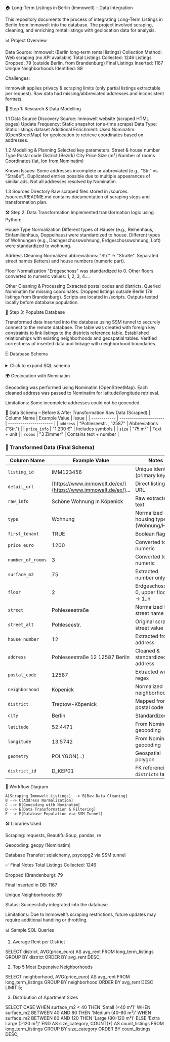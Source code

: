 🏠 Long-Term Listings in Berlin (Immowelt) – Data Integration

This repository documents the process of integrating Long-Term Listings in Berlin from Immowelt into the database. The project involved scraping, cleaning, and enriching rental listings with geolocation data for analysis.

📊 Project Overview

Data Source: Immowelt (Berlin long-term rental listings)
Collection Method: Web scraping (no API available)
Total Listings Collected: 1246
Listings Dropped: 79 (outside Berlin, from Brandenburg)
Final Listings Inserted: 1167
Unique Neighborhoods Identified: 89

Challenges:

Immowelt applies privacy & scraping limits (only partial listings extractable per request).
Raw data had missing/abbreviated addresses and inconsistent formats.

🧪 Step 1: Research & Data Modelling

1.1 Data Source Discovery
Source: Immowelt website (scraped HTML pages)
Update Frequency: Static snapshot (one-time scrape)
Data Type: Static listings dataset
Additional Enrichment: Used Nominatim (OpenStreetMap) for geolocation to retrieve coordinates based on addresses.

1.2 Modelling & Planning
Selected key parameters:
Street & house number
Type
Postal code
District (Bezirk)
City
Price
Size (m²)
Number of rooms
Coordinates (lat, lon from Nominatim)

Known Issues:
Some addresses incomplete or abbreviated (e.g., "Str." vs. "Straße").
Duplicated entries possible due to multiple appearances of similar ads.
Not all addresses resolved by Nominatim.

1.3 Sources Directory
Raw scraped files stored in /sources.
/sources/README.md contains documentation of scraping steps and transformation plan.

🛠 Step 2: Data Transformation
Implemented transformation logic using Python:

House Type Normalization
Different types of Häuser (e.g., Reihenhaus, Einfamilienhaus, Doppelhaus) were standardized to house.
Different types of Wohnungen (e.g., Dachgeschosswohnung, Erdgeschosswohnung, Loft) were standardized to wohnung.

Address Cleaning
Normalized abbreviations: "Str." → "Straße".
Separated street names (letters) and house numbers (numeric part).

Floor Normalization
"Erdgeschoss" was standardized to 0.
Other floors converted to numeric values: 1, 2, 3, 4....

Other Cleaning & Processing
Extracted postal codes and districts.
Queried Nominatim for missing coordinates.
Dropped listings outside Berlin (79 listings from Brandenburg).
Scripts are located in /scripts.
Outputs tested locally before database population.

🧩 Step 3: Populate Database

Transformed data inserted into the database using SSM tunnel to securely connect to the remote database.
The table was created with foreign key constraints to link listings to the districts reference table.
Established relationships with existing neighborhoods and geospatial tables.
Verified correctness of inserted data and linkage with neighborhood boundaries.

🗄️ Database Schema
<details> 
<summary>Click to expand SQL schema</summary>

CREATE TABLE IF NOT EXISTS long_term_listings (
    listing_id VARCHAR PRIMARY KEY,        -- Unique identifier for each listing
    detail_url TEXT,                       -- Direct URL to the listing
    raw_info TEXT,                         -- Raw extracted text description
    type VARCHAR,                          -- Housing type (e.g., Wohnung, Haus)
    first_tenant VARCHAR,                  -- Boolean flag for first tenant availability
    price_euro INTEGER,                    -- Price in euros
    number_of_rooms FLOAT,                 -- Number of rooms
    surface_m2 FLOAT,                      -- Size in square meters
    floor FLOAT,                           -- Floor number (Erdgeschoss = 0)
    street VARCHAR,                        -- Normalized street name
    house_number VARCHAR,                  -- House number extracted from address
    neighborhood VARCHAR,                  -- Neighborhood name
    district VARCHAR,                       -- Berlin district (Bezirk)
    postal_code INTEGER,                   -- Postal code
    city VARCHAR,                           -- City (Berlin)
    address TEXT,                           -- Full cleaned address
    latitude FLOAT,                         -- Latitude (Nominatim)
    longitude FLOAT,                        -- Longitude (Nominatim)
    geometry TEXT,                          -- Geospatial polygon coordinates
    district_id TEXT,                        -- Foreign key referencing districts table
    CONSTRAINT district_id_fk 
        FOREIGN KEY (district_id)
        REFERENCES berlin_source_data.districts(district_id)
        ON DELETE RESTRICT
        ON UPDATE CASCADE
);

</details>


🌍 Geolocation with Nominatim

Geocoding was performed using Nominatim (OpenStreetMap).
Each cleaned address was passed to Nominatim for latitude/longitude retrieval.

Limitations: Some incomplete addresses could not be geocoded.

📐 Data Schema – Before & After Transformation
Raw Data (Scraped)
| Column Name  | Example Value          | Issue                  |
| ------------ | ---------------------- | ---------------------- |
| `address`    | "Pohleseestr. , 12587" | Abbreviations ("Str.") |
| `price_info` | "1.200 €"              | Includes symbols       |
| `size`       | "75 m²"                | Text + unit            |
| `rooms`      | "3 Zimmer"             | Contains text + number |


### 📐 Transformed Data (Final Schema)
| Column Name       | Example Value                                                 | Notes                                  |
| ----------------- | ------------------------------------------------------------- | -------------------------------------- |
| `listing_id`      | IMM123456                                                     | Unique identifier (primary key)        |
| `detail_url`      | [https://www.immowelt.de/ex/](https://www.immowelt.de/ex/)... | Direct listing URL                     |
| `raw_info`        | Schöne Wohnung in Köpenick                                    | Raw extracted text                     |
| `type`            | Wohnung                                                       | Normalized housing type (Wohnung/Haus) |
| `first_tenant`    | TRUE                                                          | Boolean flag                           |
| `price_euro`      | 1200                                                          | Converted to numeric                   |
| `number_of_rooms` | 3                                                             | Converted to numeric                   |
| `surface_m2`      | 75                                                            | Extracted number only                  |
| `floor`           | 2                                                             | Erdgeschoss → 0, upper floors → 1..n   |
| `street`          | Pohleseestraße                                                | Normalized full street name            |
| `street_alt`      | Pohleseestr.                                                  | Original scraped street value          |
| `house_number`    | 12                                                            | Extracted from address                 |
| `address`         | Pohleseestraße 12 12587 Berlin                                | Cleaned & standardized full address    |
| `postal_code`     | 12587                                                         | Extracted with regex                   |
| `neighborhood`    | Köpenick                                                      | Normalized neighborhood                |
| `district`        | Treptow-Köpenick                                              | Mapped from postal code                |
| `city`            | Berlin                                                        | Standardized                           |
| `latitude`        | 52.4471                                                       | From Nominatim geocoding               |
| `longitude`       | 13.5742                                                       | From Nominatim geocoding               |
| `geometry`        | POLYGON(...)                                                  | Geospatial polygon                     |
| `district_id`     | D\_KEP01                                                      | FK referencing `districts` table       |


🔄 Workflow Diagram

    A[Scraping Immowelt Listings] --> B[Raw Data Cleaning]
    B --> C[Address Normalization]
    C --> D[Geocoding with Nominatim]
    D --> E[Data Transformation & Filtering]
    E --> F[Database Population via SSM Tunnel]
    
🛠️ Libraries Used

Scraping: requests, BeautifulSoup, pandas, re

Geocoding: geopy (Nominatim)

Database Transfer: sqlalchemy, psycopg2 via SSM tunnel

✅ Final Notes
Total Listings Collected: 1246

Dropped (Brandenburg): 79

Final Inserted in DB: 1167

Unique Neighborhoods: 89

Status: Successfully integrated into the database

Limitations: Due to Immowelt’s scraping restrictions, future updates may require additional handling or throttling.


📊 Sample SQL Queries

1. Average Rent per District

SELECT 
    district, 
    AVG(price_euro) AS avg_rent
FROM 
    long_term_listings
GROUP BY 
    district
ORDER BY 
    avg_rent DESC;
  
2. Top 5 Most Expensive Neighborhoods
 
SELECT 
    neighborhood, 
    AVG(price_euro) AS avg_rent
FROM 
    long_term_listings
GROUP BY 
    neighborhood
ORDER BY 
    avg_rent DESC
LIMIT 5;


3. Distribution of Apartment Sizes
   
SELECT 
    CASE 
        WHEN surface_m2 < 40 THEN 'Small (<40 m²)'
        WHEN surface_m2 BETWEEN 40 AND 80 THEN 'Medium (40–80 m²)'
        WHEN surface_m2 BETWEEN 80 AND 120 THEN 'Large (80–120 m²)'
        ELSE 'Extra Large (>120 m²)'
    END AS size_category,
    COUNT(*) AS count_listings
FROM 
    long_term_listings
GROUP BY 
    size_category
ORDER BY 
    count_listings DESC;






